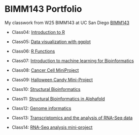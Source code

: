 # BIMM143 Portfolio

My classwork from W25 BIMM143 at UC San Diego [BIMM143](https://bioboot.github.io/bimm143_W25/)


- Class04: [Introduction to R](https://htmlpreview.github.io/?https://raw.githubusercontent.com/t4hoang/BIMM143_Github/refs/heads/main/Lab%204/Lab-4_files/Lab-4.html)

- Class05: [Data visualization with ggplot](https://htmlpreview.github.io/?https://raw.githubusercontent.com/t4hoang/BIMM143_Github/refs/heads/main/Lab%205/Class%205.html)

- Class06: [R Functions](https://htmlpreview.github.io/?https://raw.githubusercontent.com/t4hoang/BIMM143_Github/refs/heads/main/Lab%206/Lab%206.html)

- Class07: [Introduction to machine learning for Bioinformatics](https://htmlpreview.github.io/?https://raw.githubusercontent.com/t4hoang/BIMM143_Github/refs/heads/main/Lab%207/Lab%207.html)

- Class08: [Cancer Cell MiniProject](https://htmlpreview.github.io/?https://raw.githubusercontent.com/t4hoang/BIMM143_Github/refs/heads/main/Lab8/Lab%208.html)

- Class09: [Halloween Candy Mini-Project](https://htmlpreview.github.io/?https://raw.githubusercontent.com/t4hoang/BIMM143_Github/refs/heads/main/Lab%209/Lab%209.html)

- Class10: [Structural Bioinformatics](https://htmlpreview.github.io/?https://raw.githubusercontent.com/t4hoang/BIMM143_Github/refs/heads/main/Lab%2010/Lab%2010.html)

- Class11: [Structural Bioinformatics in Alphafold](https://htmlpreview.github.io/?https://raw.githubusercontent.com/t4hoang/BIMM143_Github/refs/heads/main/Lab%2011/Lab%2011.html)

- Class12: [Genome informatics](https://htmlpreview.github.io/?https://raw.githubusercontent.com/t4hoang/BIMM143_Github/refs/heads/main/Lab%2012/Lab%2012.qmd)

- Class13: [Transcriptomics and the analysis of RNA-Seq data](https://htmlpreview.github.io/?https://github.com/t4hoang/BIMM143_Github/blob/main/Lab%2013/Lab%2013.html)

- Class14: [RNA-Seq analysis mini-project](https://htmlpreview.github.io/?https://raw.githubusercontent.com/t4hoang/BIMM143_Github/refs/heads/main/Lab%2014/Lab%2014.html)

